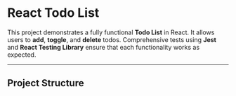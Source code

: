 # React Todo List

This project demonstrates a fully functional **Todo List** in React. It allows users to **add**, **toggle**, and **delete** todos. Comprehensive tests using **Jest** and **React Testing Library** ensure that each functionality works as expected.

---

## Project Structure

